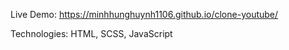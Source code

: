 Live Demo: https://minhhunghuynh1106.github.io/clone-youtube/

Technologies: HTML, SCSS, JavaScript
